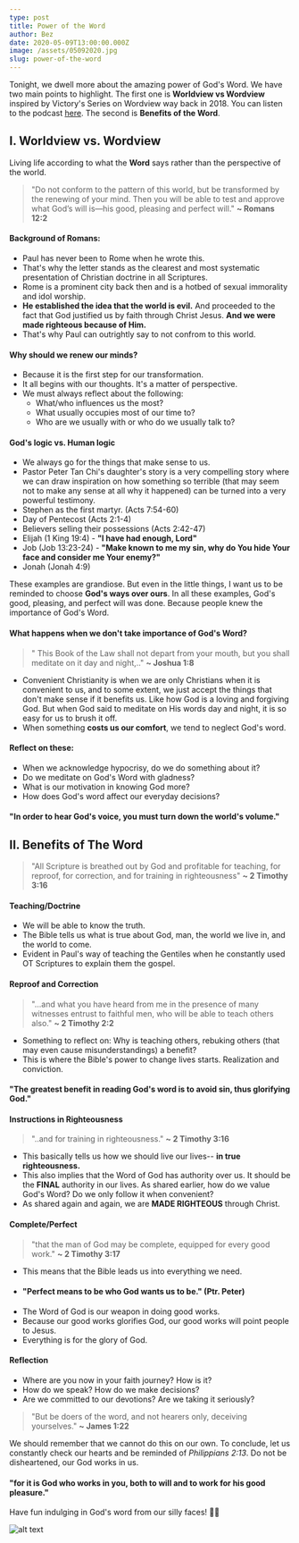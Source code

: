 ```yaml
---
type: post
title: Power of the Word
author: Bez
date: 2020-05-09T13:00:00.000Z
image: /assets/05092020.jpg
slug: power-of-the-word
---
```

Tonight, we dwell more about the amazing power of God's Word. We have two main points to highlight. The first one is **Worldview vs Wordview** inspired by Victory's Series on Wordview way back in 2018. You can listen to the podcast [here](https://open.spotify.com/show/7l5x0ReSeJgtkDg5qSAaRP?si=EnZTeZ-2Q_mebl7nwyrA-A). The second is **Benefits of the Word**.

## I. Worldview vs. Wordview
Living life according to what the **Word** says rather than the perspective of the world.
> "Do not conform to the pattern of this world, but be transformed by the renewing of your mind. Then you will be able to test and approve what God’s will is—his good, pleasing and perfect will." **~ Romans 12:2**

#### Background of Romans:
- Paul has never been to Rome when he wrote this.
- That's why the letter stands as the clearest and most systematic presentation of Christian doctrine in all Scriptures.
- Rome is a prominent city back then and is a hotbed of sexual immorality and idol worship.
- **He established the idea that the world is evil.** And proceeded to the fact that God justified us by faith through Christ Jesus. **And we were made righteous because of Him.**
- That's why Paul can outrightly say to not confrom to this world.

#### Why should we renew our minds?
- Because it is the first step for our transformation.
- It all begins with our thoughts. It's a matter of perspective.
- We must always reflect about the following:
    * What/who influences us the most?
    * What usually occupies most of our time to?
    * Who are we usually with or who do we usually talk to?

#### God's logic vs. Human logic
- We always go for the things that make sense to us.
- Pastor Peter Tan Chi's daughter's story is a very compelling story where we can draw inspiration on how something so terrible (that may seem not to make any sense at all why it happened) can be turned into a very powerful testimony.
- Stephen as the first martyr. (Acts 7:54-60)
- Day of Pentecost (Acts 2:1-4)
- Believers selling their possessions (Acts 2:42-47)
- Elijah (1 King 19:4) - **"I have had enough, Lord"**
- Job (Job 13:23-24) - **"Make known to me my sin, why do You hide Your face and consider me Your enemy?"**
- Jonah (Jonah 4:9)

These examples are grandiose. But even in the little things, I want us to be reminded to choose **God's ways over ours**. In all these examples, God's good, pleasing, and perfect will was done. Because people knew the importance of God's Word.

#### What happens when we don't take importance of God's Word?
> " This Book of the Law shall not depart from your mouth, but you shall meditate on it day and night,.." **~ Joshua 1:8**

- Convenient Christianity is when we are only Christians when it is convenient to us, and to some extent, we just accept the things that don't make sense if it benefits us. Like how God is a loving and forgiving God. But when God said to meditate on His words day and night, it is so easy for us to brush it off. 
- When something **costs us our comfort**, we tend to neglect God's word.

#### Reflect on these:
- When we acknowledge hypocrisy, do we do something about it?
- Do we meditate on God's Word with gladness?
- What is our motivation in knowing God more?
- How does God's word affect our everyday decisions?

#### "In order to hear God's voice, you must turn down the world's volume."

## II. Benefits of The Word
> "All Scripture is breathed out by God and profitable for teaching, for reproof, for correction, and for training in righteousness" **~ 2 Timothy 3:16**

#### Teaching/Doctrine
- We will be able to know the truth.
- The Bible tells us what is true about God, man, the world we live in, and the world to come.
- Evident in Paul's way of teaching the Gentiles when he constantly used OT Scriptures to explain them the gospel.

#### Reproof and Correction
> "...and what you have heard from me in the presence of many witnesses entrust to faithful men, who will be able to teach others also." **~ 2 Timothy 2:2**

- Something to reflect on: Why is teaching others, rebuking others (that may even cause misunderstandings) a benefit?
- This is where the Bible's power to change lives starts. Realization and conviction.

#### "The greatest benefit in reading God's word is to avoid sin, thus glorifying God."

#### Instructions in Righteousness
> "..and for training in righteousness." **~ 2 Timothy 3:16**

- This basically tells us how we should live our lives-- **in true righteousness.** 
- This also implies that the Word of God has authority over us. It should be the **FINAL** authority in our lives. As shared earlier, how do we value God's Word? Do we only follow it when convenient?
- As shared again and again, we are **MADE RIGHTEOUS** through Christ.

#### Complete/Perfect

> "that the man of God may be complete, equipped for every good work." **~ 2 Timothy 3:17**
- This means that the Bible leads us into everything we need.
- #### "Perfect means to be who God wants us to be." (Ptr. Peter) 
- The Word of God is our weapon in doing good works.
- Because our good works glorifies God, our good works will point people to Jesus.
- Everything is for the glory of God.

#### Reflection
- Where are you now in your faith journey? How is it?
- How do we speak? How do we make decisions?
- Are we committed to our devotions? Are we taking it seriously?

> "But be doers of the word, and not hearers only, deceiving yourselves." **~ James 1:22**

We should remember that we cannot do this on our own. To conclude, let us constantly check our hearts and be reminded of *Philippians 2:13*. Do not be disheartened, our God works in us. 

#### "for it is God who works in you, both to will and to work for his good pleasure."

Have fun indulging in God's word from our silly faces! 🙏😃

![alt text](https://fervent-pasteur-29a652.netlify.app/assets/05092020_2.jpg)

